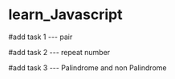 # learn_Javascript

#add task 1 --- pair 

#add task 2 --- repeat number

#add task 3 --- Palindrome and non Palindrome
